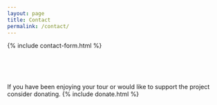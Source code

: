 ```yaml
---
layout: page
title: Contact
permalink: /contact/
---
```


{% include contact-form.html %}  

<br/>
<br/>
<br/>

If you have been enjoying your tour or would like to support the project consider donating.
{% include donate.html %}
